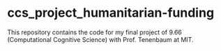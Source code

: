 # ccs_project_humanitarian-funding
This repository contains the code for my final project of 9.66 (Computational Cognitive Science) with Prof. Tenenbaum at MIT.
